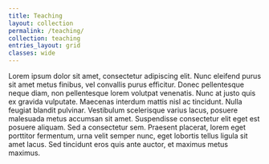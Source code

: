 ```yaml
---
title: Teaching
layout: collection
permalink: /teaching/
collection: teaching
entries_layout: grid
classes: wide
---
```


Lorem ipsum dolor sit amet, consectetur adipiscing elit. Nunc eleifend purus sit amet metus finibus, vel convallis purus efficitur. Donec pellentesque neque diam, non pellentesque lorem volutpat venenatis. Nunc at justo quis ex gravida vulputate. Maecenas interdum mattis nisl ac tincidunt. Nulla feugiat blandit pulvinar. Vestibulum scelerisque varius lacus, posuere malesuada metus accumsan sit amet. Suspendisse consectetur elit eget est posuere aliquam. Sed a consectetur sem. Praesent placerat, lorem eget porttitor fermentum, urna velit semper nunc, eget lobortis tellus ligula sit amet lacus. Sed tincidunt eros quis ante auctor, et maximus metus maximus.

